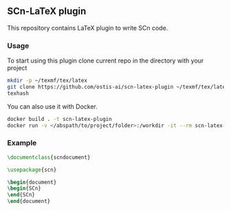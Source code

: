 ## SCn-LaTeX plugin

This repository contains LaTeX plugin to write SCn code.

### Usage

To start using this plugin clone current repo in the directory with your project

```sh
mkdir -p ~/texmf/tex/latex
git clone https://github.com/ostis-ai/scn-latex-plugin ~/texmf/tex/latex
texhash
```

You can also use it with Docker.

```sh
docker build . -t scn-latex-plugin
docker run -v </abspath/to/project/folder>:/workdir -it --rm scn-latex-plugin
```

### Example

```tex
\documentclass{scndocument}

\usepackage{scn}

\begin{document}
\begin{SCn}
\end{SCn}	
\end{document}
```
